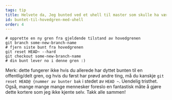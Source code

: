 ```yaml
---
tags: tip
title: Helvete da, Jeg bunted ved et uhell til master som skulle ha vært på en helt ny gren! 
id: buntet-til-hovedgren-med-uhell
order: 4
---
```


```git
# opprette en ny gren fra gjeldende tilstand av hovedgrenen 
git branch some-new-branch-name
# fjern siste bunt fra hovedgrenen 
git reset HEAD~ --hard
git checkout some-new-branch-name
# din bunt lever no i denne gren :)
```

Merk: dette fungerer ikke hvis du allerede har dyttet bunten til en offentlig/delt gren, og hvis du først har prøvd andre ting, må du kanskje `git reset HEAD@ {nummer av bunter bak` i stedet av `HEAD ~`. Uendelig tristhet. Også, mange mange mange mennesker foreslo en fantastisk måte å gjøre dette kortere som jeg ikke kjente selv. Takk alle sammen!




